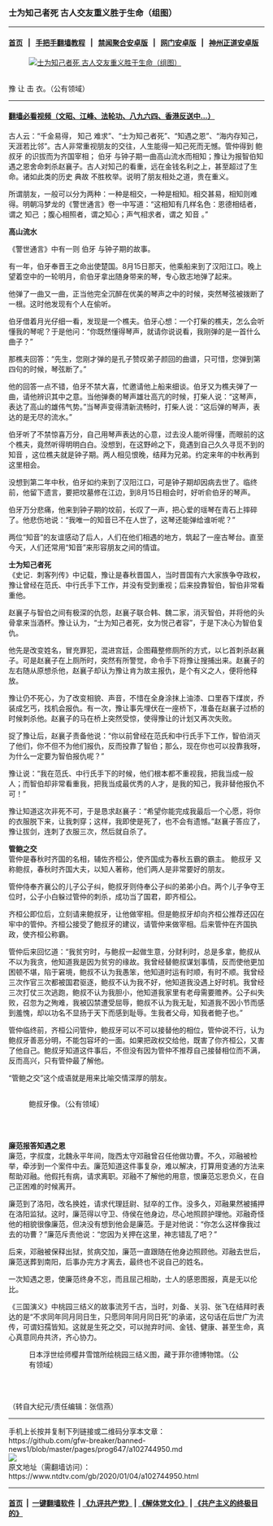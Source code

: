 ### 士为知己者死 古人交友重义胜于生命（组图）
------------------------

#### [首页](https://github.com/gfw-breaker/banned-news1/blob/master/README.md) &nbsp;&nbsp;|&nbsp;&nbsp; [手把手翻墙教程](https://github.com/gfw-breaker/guides/wiki) &nbsp;&nbsp;|&nbsp;&nbsp; [禁闻聚合安卓版](https://github.com/gfw-breaker/bn-android) &nbsp;&nbsp;|&nbsp;&nbsp; [网门安卓版](https://github.com/oGate2/oGate) &nbsp;&nbsp;|&nbsp;&nbsp; [神州正道安卓版](https://github.com/SzzdOgate/update) 



<div><div class="featured_image">
 <a href="https://i.ntdtv.com/assets/uploads/2020/01/2020-01-04_140159.jpg" target="_blank">
  <figure>
   <img alt="士为知己者死 古人交友重义胜于生命（组图）" src="https://i.ntdtv.com/assets/uploads/2020/01/2020-01-04_140159-800x450.jpg"/>
  </figure><br/>
 </a>
 <span class="caption">
  豫 让 击 衣。（公有领域）
 </span>
</div>
</div><hr/>

#### [翻墙必看视频（文昭、江峰、法轮功、八九六四、香港反送中...）](https://github.com/gfw-breaker/banned-news1/blob/master/pages/link3.md)

<div><div class="post_content" itemprop="articleBody">
 <p>
  古人云：“千金易得，
  <ok href="https://www.ntdtv.com/gb/知己.htm">
   知己
  </ok>
  难求”、“士为知己者死”、“知遇之恩”、“海内存知己，天涯若比邻”。古人非常重视朋友的交往，人生能得一知己死而无憾。管仲得到
  <ok href="https://www.ntdtv.com/gb/鲍叔牙.htm">
   鲍叔牙
  </ok>
  的识拔而为齐国宰相；
  <ok href="https://www.ntdtv.com/gb/伯牙.htm">
   伯牙
  </ok>
  与钟子期一曲高山流水而相知；豫让为报智伯知遇之恩舍命刺杀赵襄子。古人对知己的看重，远在金钱名利之上，甚至超过了生命。诸如此类的历史
  <ok href="https://www.ntdtv.com/gb/典故.htm">
   典故
  </ok>
  不胜枚举。说明了朋友相处之道，贵在重义。
 </p>
 <p>
  所谓朋友，一般可以分为两种：一种是相交，一种是相知。相交甚易，相知则难得。明朝冯梦龙的《警世通言》卷一中写道：“这相知有几样名色：恩德相结者，谓之
  <ok href="https://www.ntdtv.com/gb/知己.htm">
   知己
  </ok>
  ；腹心相照者，谓之知心；声气相求者，谓之
  <ok href="https://www.ntdtv.com/gb/知音.htm">
   知音
  </ok>
  。”
 </p>
 <p>
  <strong>
   高山流水
  </strong>
 </p>
 <p>
  《警世通言》中有一则
  <ok href="https://www.ntdtv.com/gb/伯牙.htm">
   伯牙
  </ok>
  与钟子期的故事。
 </p>
 <p>
  有一年，伯牙奉晋王之命出使楚国。8月15日那天，他乘船来到了汉阳江口。晚上望着空中的一轮明月，俞伯牙拿出随身带来的琴，专心致志地弹了起来。
 </p>
 <p>
  他弹了一曲又一曲，正当他完全沉醉在优美的琴声之中的时候，突然琴弦被拨断了一根。这时他发现有个人在偷听。
 </p>
 <p>
  伯牙借着月光仔细一看，发现是一个樵夫。伯牙心想：一个打柴的樵夫，怎么会听懂我的琴呢？于是他问：“你既然懂得琴声，就请你说说看，我刚弹的是一首什么曲子？”
 </p>
 <p>
  那樵夫回答：“先生，您刚才弹的是孔子赞叹弟子颜回的曲谱，只可惜，您弹到第四句的时候，琴弦断了。”
 </p>
 <p>
  他的回答一点不错，伯牙不禁大喜，忙邀请他上船来细谈。伯牙又为樵夫弹了一曲，请他辨识其中之意。当他弹奏的琴声雄壮高亢的时候，打柴人说：“这琴声，表达了高山的雄伟气势。”当琴声变得清新流畅时，打柴人说：“这后弹的琴声，表达的是无尽的流水。”
 </p>
 <p>
  伯牙听了不禁惊喜万分，自己用琴声表达的心意，过去没人能听得懂，而眼前的这个樵夫，竟然听得明明白白。没想到，在这野岭之下，竟遇到自己久久寻觅不到的
  <ok href="https://www.ntdtv.com/gb/知音.htm">
   知音
  </ok>
  ，这位樵夫就是钟子期。两人相见恨晚，结拜为兄弟。约定来年的中秋再到这里相会。
 </p>
 <p>
  没想到第二年中秋，伯牙如约来到了汉阳江口，可是钟子期却因病去世了。临终前，他留下遗言，要把坟墓修在江边，到8月15日相会时，好听俞伯牙的琴声。
 </p>
 <p>
  伯牙万分悲痛，他来到钟子期的坟前，长叹了一声，把心爱的瑶琴在青石上摔碎了。他悲伤地说：“我唯一的知音已不在人世了，这琴还能弹给谁听呢？”
 </p>
 <p>
  两位“知音”的友谊感动了后人，人们在他们相遇的地方，筑起了一座古琴台。直至今天，人们还常用“知音”来形容朋友之间的情谊。
 </p>
 <p>
  <strong>
   士为知己者死
  </strong>
  <br/>
  《史记．刺客列传》中记载，豫让是春秋晋国人，当时晋国有六大家族争夺政权，豫让曾经在范氏、中行氏手下工作，并没有受到重视；后来投靠智伯，智伯非常看重他。
 </p>
 <p>
  赵襄子与智伯之间有极深的仇怨，赵襄子联合韩、魏二家，消灭智伯，并将他的头骨拿来当酒杯。豫让认为，“士为知己者死，女为悦己者容”，于是下决心为智伯复仇。
 </p>
 <p>
  他先是改变姓名，冒充罪犯，混进宫廷，企图藉整修厕所的方式，以匕首刺杀赵襄子。可是赵襄子在上厕所时，突然有所警觉，命令手下将豫让搜捕出来。赵襄子的左右随从原想杀他，赵襄子却认为豫让肯为故主报仇，是个有义之人，便将他释放。
 </p>
 <p>
  豫让仍不死心，为了改变相貌、声音，不惜在全身涂抹上油漆、口里吞下煤炭，乔装成乞丐，找机会报仇。有一次，豫让事先埋伏在一座桥下，准备在赵襄子过桥的时候刺杀他。赵襄子的马在桥上突然受惊，使得豫让的计划又再次失败。
 </p>
 <p>
  捉了豫让后，赵襄子责备他说：“你以前曾经在范氏和中行氏手下工作，智伯消灭了他们，你不但不为他们报仇，反而投靠了智伯；那么，现在你也可以投靠我呀，为什么一定要为智伯报仇呢？”
 </p>
 <p>
  豫让说：“我在范氏、中行氏手下的时候，他们根本都不重视我，把我当成一般人；而智伯却非常看重我，把我当成最优秀的人才，是我的知己，我非替他报仇不可！”
 </p>
 <p>
  豫让知道这次非死不可，于是恳求赵襄子：“希望你能完成我最后一个心愿，将你的衣服脱下来，让我刺穿；这样，我即使是死了，也不会有遗憾。”赵襄子答应了，豫让拔剑，连刺了衣服三次，然后就自杀了。
 </p>
 <p>
  <strong>
   管鲍之交
  </strong>
  <br/>
  管仲是春秋时齐国的名相，辅佐齐桓公，使齐国成为春秋五霸的霸主。
  <ok href="https://www.ntdtv.com/gb/鲍叔牙.htm">
   鲍叔牙
  </ok>
  又称鲍叔，春秋时齐国大夫，以知人著称，他们两人是非常要好的朋友。
 </p>
 <p>
  管仲侍奉齐襄公的儿子公子纠，鲍叔牙则侍奉公子纠的弟弟小白。两个儿子争夺王位时，公子小白躲过管仲的刺杀，成功当了国君，即齐桓公。
 </p>
 <p>
  齐桓公即位后，立刻请来鲍叔牙，让他做宰相。但是鲍叔牙却向齐桓公推荐还囚在牢中的管仲。齐桓公接受了鲍叔牙的建议，请管仲来做宰相。后来管仲在齐国执政，使齐桓公称霸。
 </p>
 <p>
  管仲后来回忆道：“我贫穷时，与鲍叔一起做生意，分财利时，总是多拿，鲍叔从不以为我贪，他知道我是因为贫穷的缘故。我曾经替鲍叔谋划事情，反而使他更加困顿不堪，陷于窘境，鲍叔不认为我愚笨，他知道时运有时顺，有时不顺。我曾经三次作官三次都被国君驱逐，鲍叔不认为我不好，他知道我没遇上好时机。我曾经三次打仗三次逃跑，鲍叔不认为我胆小，他知道我家里有老母需要赡养。公子纠失败，召忽为之殉难，我被囚禁遭受屈辱，鲍叔不认为我无耻，知道我不因小节而感到羞愧，却以功名不显扬于天下而感到耻辱。生我者父母，知我者鲍子也。”
 </p>
 <p>
  管仲临终前，齐桓公问管仲，鲍叔牙可以不可以接替他的相位，管仲说不行，认为鲍叔牙善恶分明，不能包容坏的一面。如果把政权交给他，既害了你齐桓公，又害了他自己。鲍叔牙知道这件事后，不但没有因为管仲不推荐自己接替相位而不满，反而高兴，只有管仲最了解他。
 </p>
 <p>
  “管鲍之交”这个成语就是用来比喻交情深厚的朋友。
 </p>
 <figure class="wp-caption alignnone" id="attachment_102744966" style="width: 462px">
  <img alt="" class="size-full wp-image-102744966" src="https://i.ntdtv.com/assets/uploads/2020/01/2020-01-04_135902.jpg">
   <br/><figcaption class="wp-caption-text">
    <br/>
    鲍叔牙像。（公有领域）
   </figcaption><br/>
  </img>
 </figure><br/>
 <p>
  <strong>
   廉范报答知遇之恩
  </strong>
  <br/>
  廉范，字叔度，北魏永平年间，陇西太守邓融曾召任他做功曹。不久，邓融被检举，牵涉到一个案件中去。廉范知道这件事复杂，难以解决，打算用变通的方法来帮助邓融。他假托有病，请求离职。邓融不了解他的用意，恨廉范忘恩负义，在自己正困难的时候离开。
 </p>
 <p>
  廉范到了洛阳，改名换姓，请求代理廷尉、狱卒的工作。没多久，邓融果然被捕押在洛阳监狱。这时，廉范得以守卫、侍侯在他身边，尽心地照顾护理他。邓融奇怪他的相貌很像廉范，但决没有想到他会是廉范。于是对他说：“你怎么这样像我过去的功曹？”廉范斥责他说：“您因为关押在这里，神志错乱了吧？”
 </p>
 <p>
  后来，邓融被保释出狱，贫病交加，廉范一直跟随在他身边照顾他。邓融去世后，廉范送葬到南阳，后事办完方才离去，最终也不说自己的姓名。
 </p>
 <p>
  一次知遇之恩，使廉范终身不忘，而且屈己相助，士人的感恩图报，真是无以伦比。
 </p>
 <p>
  《三国演义》中桃园三结义的故事流芳千古，当时，刘备、关羽、张飞在结拜时表达的是“不求同年同月同日生，只愿同年同月同日死”的承诺，这句话在后世广为流传，可谓妇孺皆知。这就是生死之交，可以抛弃时间、金钱、健康、甚至生命，真心真意同舟共济，齐心协力。
 </p>
 <figure class="wp-caption alignnone" id="attachment_102744962" style="width: 416px">
  <img alt="" class="size-full wp-image-102744962" src="https://i.ntdtv.com/assets/uploads/2020/01/2020-01-04_135515.jpg">
   <br/><figcaption class="wp-caption-text">
    日本浮世绘师樱井雪馆所绘桃园三结义图，藏于菲尔德博物馆。（公有领域）
    <br/>
   </figcaption><br/>
  </img>
 </figure><br/>
 <p>
  （转自大纪元/责任编辑：张信燕）
 </p>
 <div class="single_ad">
 </div>
</div>
</div>
<hr/>
手机上长按并复制下列链接或二维码分享本文章：<br/>
https://github.com/gfw-breaker/banned-news1/blob/master/pages/prog647/a102744950.md <br/>
<a href='https://github.com/gfw-breaker/banned-news1/blob/master/pages/prog647/a102744950.md'><img src='https://github.com/gfw-breaker/banned-news1/blob/master/pages/prog647/a102744950.md.png'/></a> <br/>
原文地址（需翻墙访问）：https://www.ntdtv.com/gb/2020/01/04/a102744950.html


------------------------
#### [首页](https://github.com/gfw-breaker/banned-news1/blob/master/README.md) &nbsp;|&nbsp; [一键翻墙软件](https://github.com/gfw-breaker/nogfw/blob/master/README.md) &nbsp;| [《九评共产党》](https://github.com/gfw-breaker/9ping.md/blob/master/README.md#九评之一评共产党是什么) | [《解体党文化》](https://github.com/gfw-breaker/jtdwh.md/blob/master/README.md) | [《共产主义的终极目的》](https://github.com/gfw-breaker/gczydzjmd.md/blob/master/README.md)


<img src='http://gfw-breaker.win/banned-news/pages/prog647/a102744950.md' width='0px' height='0px'/>